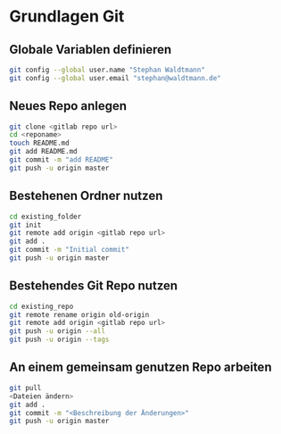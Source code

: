 # Grundlagen Git 

## Globale Variablen definieren
```bash
git config --global user.name "Stephan Waldtmann"
git config --global user.email "stephan@waldtmann.de"
```

## Neues Repo anlegen
```bash
git clone <gitlab repo url>
cd <reponame>
touch README.md
git add README.md
git commit -m "add README"
git push -u origin master
```

## Bestehenen Ordner nutzen

```bash
cd existing_folder
git init
git remote add origin <gitlab repo url>
git add .
git commit -m "Initial commit"
git push -u origin master
```

## Bestehendes Git Repo nutzen

```bash
cd existing_repo
git remote rename origin old-origin
git remote add origin <gitlab repo url>
git push -u origin --all
git push -u origin --tags
```

## An einem gemeinsam genutzen Repo arbeiten
```bash
git pull
<Dateien ändern>
git add .
git commit -m "<Beschreibung der Änderungen>"
git push -u origin master
```


